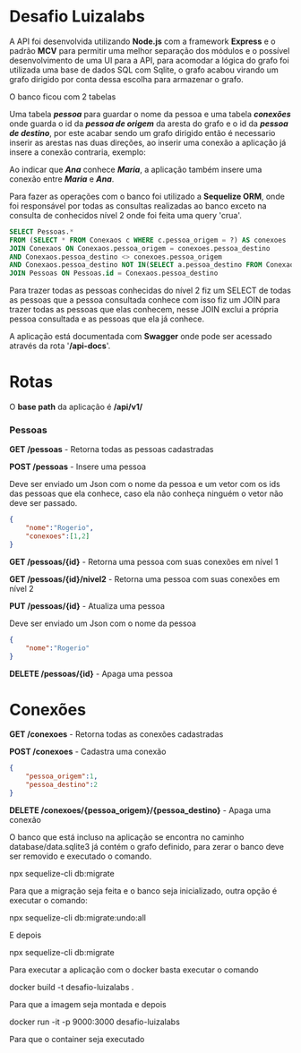 # Desafio Luizalabs

A API foi desenvolvida utilizando **Node.js** com a framework **Express** e o padrão **MCV** para permitir uma melhor separação dos módulos e o possível desenvolvimento de uma UI para a API, para acomodar a lógica do grafo foi utilizada uma base de dados SQL com Sqlite, o grafo acabou virando um grafo dirigido por conta dessa escolha para armazenar o grafo.

O banco ficou com 2 tabelas

Uma tabela ***pessoa*** para guardar o nome da pessoa e uma tabela ***conexões*** onde guarda o id da ***pessoa de origem*** da aresta do grafo e o id da ***pessoa de destino***, por este acabar sendo um grafo dirigido então é necessario inserir as arestas nas duas direções, ao inserir uma conexão a aplicação já insere a conexão contraria, exemplo:

Ao indicar que ***Ana*** conhece ***Maria***, a aplicação também insere uma conexão entre ***Maria*** e ***Ana***.

Para fazer as operações com o banco foi utilizado a **Sequelize ORM**, onde foi responsável por todas as consultas realizadas ao banco exceto na consulta de conhecidos nível 2 onde foi feita uma query 'crua'.

```sql
SELECT Pessoas.*
FROM (SELECT * FROM Conexaos c WHERE c.pessoa_origem = ?) AS conexoes
JOIN Conexaos ON Conexaos.pessoa_origem = conexoes.pessoa_destino 
AND Conexaos.pessoa_destino <> conexoes.pessoa_origem 
AND Conexaos.pessoa_destino NOT IN(SELECT a.pessoa_destino FROM Conexaos a WHERE a.pessoa_origem = ?) 
JOIN Pessoas ON Pessoas.id = Conexaos.pessoa_destino
```

Para trazer todas as pessoas conhecidas do nível 2 fiz um SELECT de todas as pessoas que a pessoa consultada conhece com isso fiz um JOIN para trazer todas as pessoas que elas conhecem, nesse JOIN exclui a própria pessoa consultada e as pessoas que ela já conhece.

A aplicação está documentada com **Swagger** onde pode ser acessado através da rota '**/api-docs**'.

# Rotas

O **base path** da aplicação é **/api/v1/**

### Pessoas

**GET /pessoas** - Retorna todas as pessoas cadastradas

**POST /pessoas** - Insere uma pessoa

Deve ser enviado um Json com o nome da pessoa e um vetor com os ids das pessoas que ela conhece, caso ela não conheça ninguém o vetor não deve ser passado. 

```json
{
	"nome":"Rogerio",
	"conexoes":[1,2]
}
```

**GET /pessoas/{id}** - Retorna uma pessoa com suas conexões em nível 1

**GET /pessoas/{id}/nivel2** - Retorna uma pessoa com suas conexões em nível 2

**PUT /pessoas/{id}** - Atualiza uma pessoa

Deve ser enviado um Json com o nome da pessoa

```json
{
	"nome":"Rogerio"
}
```

**DELETE /pessoas/{id}** - Apaga uma pessoa

# Conexões

**GET /conexoes** - Retorna todas as conexões cadastradas

**POST /conexoes** - Cadastra uma conexão

```json
{
	"pessoa_origem":1,
	"pessoa_destino":2
}
```

**DELETE /conexoes/{pessoa_origem}/{pessoa_destino}** - Apaga uma conexão

O banco que está incluso na aplicação se encontra no caminho database/data.sqlite3 já contém o grafo definido, para zerar o banco deve ser removido e executado o comando.

npx sequelize-cli db:migrate

Para que a migração seja feita e o banco seja inicializado, outra opção é executar o comando:

npx sequelize-cli db:migrate:undo:all

E depois

npx sequelize-cli db:migrate

Para executar a aplicação com o docker basta executar o comando

docker build -t desafio-luizalabs .

Para que a imagem seja montada e depois

docker run -it -p 9000:3000 desafio-luizalabs

Para que o container seja executado
